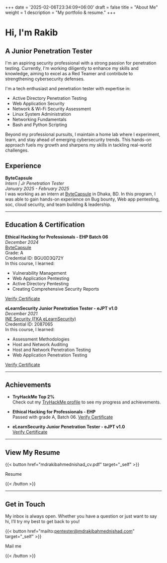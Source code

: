 +++
date = '2025-02-06T23:34:09+06:00'
draft = false
title = "About Me"
weight = 1
description = "My portfolio & resume."
+++

# Hi, I'm Rakib

## A Junior Penetration Tester

I'm an aspiring security professional with a strong passion for penetration testing. Currently, I'm working diligently to enhance my skills and knowledge, aiming to excel as a Red Teamer and contribute to strengthening cybersecurity defenses.

I'm a tech enthusiast and penetration tester with expertise in:

- Active Directory Penetration Testing
- Web Application Security
- Network & Wi-Fi Security Assessment
- Linux System Administration
- Networking Fundamentals
- Bash and Python Scripting

Beyond my professional pursuits, I maintain a home lab where I experiment, learn, and stay ahead of emerging cybersecurity trends. This hands-on approach fuels my growth and sharpens my skills in tackling real-world challenges.

## Experience

**ByteCapsule**  
_Intern | Jr Penetration Tester_  
_January 2025 - February 2025_  
I was working as an intern at [ByteCapsule](https://bytecapsuleit.com/) in Dhaka, BD. In this program, I was able to gain hands-on experience on Bug bounty, Web app pentesting, soc, cloud security, and team building & leadership.

---

## Education & Certification

**Ethical Hacking for Professionals - EHP Batch 06**  
_December 2024_  
[ByteCapsule](https://bytecapsuleit.com/)  
Grade: A  
Credential ID: BGU0D3Q72Y  
In this course, I learned:

- Vulnerability Management
- Web Application Pentesting
- Active Directory Pentesting
- Creating Comprehensive Security Reports

[Verify Certificate](https://bytecapsuleit.com/)

**eLearnSecurity Junior Penetration Tester - eJPT v1.0**  
_December 2021_  
[INE Security (FKA eLearnSecurity)](https://ine.com/)  
Credential ID: 2087065  
In this course, I learned:

- Assessment Methodologies
- Host and Network Auditing
- Host and Network Penetration Testing
- Web Application Penetration Testing

[Verify Certificate](https://verified.elearnsecurity.com/certificates/49ab4394-c64e-4463-af7a-f10f1f46651b)

---

## Achievements

- **TryHackMe Top 2%**  
  Check out my [TryHackMe profile](https://tryhackme.com/r/p/0x92bd) to see my progress and achievements.

- **Ethical Hacking for Professionals - EHP**  
  Passed with grade A, Batch 06. [Verify Certificate](https://bytecapsuleit.com/)

- **eLearnSecurity Junior Penetration Tester - eJPT v1.0**  
  [Verify Certificate](https://verified.elearnsecurity.com/certificates/49ab4394-c64e-4463-af7a-f10f1f46651b)

---

## View My Resume

{{< button href="mdrakibahmednishad_cv.pdf" target="_self" >}} 

Resume

{{< /button >}}

---

## Get in Touch

My inbox is always open. Whether you have a question or just want to say hi, I’ll try my best to get back to you!

{{< button href="mailto:pentester@mdrakibahmednishad.com" target="_self" >}}

Mail me

{{< /button >}}
